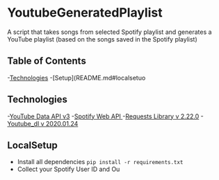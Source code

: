 # YoutubeGeneratedPlaylist
A script that takes songs from selected Spotify playlist and generates a YouTube playlist (based on the songs saved in the Spotify playlist)
## Table of Contents 
-[Technologies](README.md#technologies)
-[Setup](README.md#localsetuo
## Technologies 
-[YouTube Data API v3](https://developers.google.com/youtube/v3)
-[Spotify Web API ](https://developer.spotify.com/documentation/web-api/)
-[Requests Library v 2.22.0](https://docs.python-requests.org/en/master/)
-[Youtube_dl v 2020.01.24](https://github.com/ytdl-org/youtube-dl/)
## LocalSetup
- Install all dependencies 
  `pip install -r requirements.txt`
- Collect your Spotify User ID and Ou

